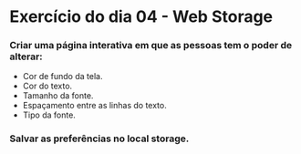 # Exercício do dia 04 - Web Storage

### Criar uma página interativa em que as pessoas tem o poder de alterar:
- Cor de fundo da tela.
- Cor do texto.
- Tamanho da fonte.
- Espaçamento entre as linhas do texto.
- Tipo da fonte.

### Salvar as preferências no local storage.